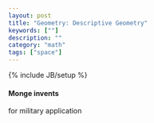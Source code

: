 ```yaml
---
layout: post
title: "Geometry: Descriptive Geometry"
keywords: [""]
description: ""
category: "math"
tags: ["space"]
---
```

{% include JB/setup %}


#### Monge invents
for military application

